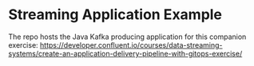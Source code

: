 # Streaming Application Example

The repo hosts the Java Kafka producing application for this companion exercise: https://developer.confluent.io/courses/data-streaming-systems/create-an-application-delivery-pipeline-with-gitops-exercise/
